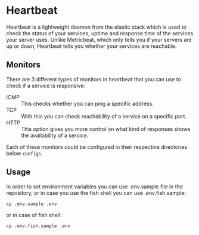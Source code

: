# Heartbeat

Heartbeat is a lightweight daemon from the elastic stack which is used to check the status of your services, uptime and response time of the services your server uses. Unlike Metricbeat, which only tells you if your servers are up or down, Heartbeat tells you whether your services are reachable.

## Monitors

There are 3 different types of monitors in heartbeat that you can use to check if a service is responsive:

<dl>
  <dt>ICMP</dt>
  <dd>This checks whether you can ping a specific address.<dd>

  <dt>TCP</dt>
  <dd>With this you can check reachability of a service on a specific port.</dd>

  <dt>HTTP</dt>
  <dd>This option gives you more control on what kind of responses shows the availability of a service.<dd>
</dl>

Each of these monitors could be configured in their respective directories below `configs`.

## Usage

In order to set environment variables you can use .env.sample file in the repository, or in case you use the fish shell you can use .env.fish.sample:

`cp .env.sample .env`

or in case of fish shell:

`cp .env.fish.sample .env`
